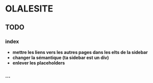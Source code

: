 # OLALESITE

## TODO

### index
- **mettre les liens vers les autres pages dans les elts de la sidebar**
- **changer la sémantique (ta sidebar est un div)**
- **enlever les placeholders**

### ...

